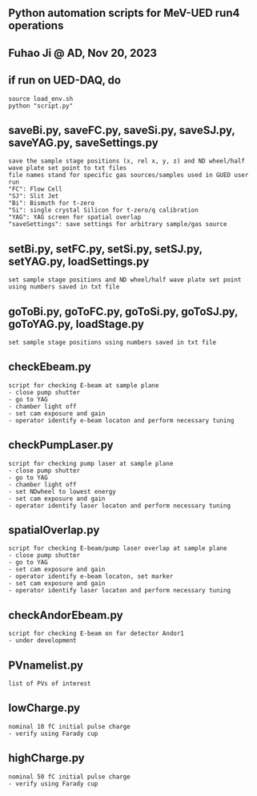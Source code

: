## Python automation scripts for MeV-UED run4 operations
## Fuhao Ji @ AD, Nov 20, 2023

## if run on UED-DAQ, do
    source load_env.sh
    python "script.py"

## saveBi.py, saveFC.py, saveSi.py, saveSJ.py, saveYAG.py, saveSettings.py
    save the sample stage positions (x, rel x, y, z) and ND wheel/half wave plate set point to txt files
    file names stand for specific gas sources/samples used in GUED user run
    "FC": Flow Cell
    "SJ": Slit Jet
    "Bi": Bismuth for t-zero 
    "Si": single crystal Silicon for t-zero/q calibration
    "YAG": YAG screen for spatial overlap
    "saveSettings": save settings for arbitrary sample/gas source
    
## setBi.py, setFC.py, setSi.py, setSJ.py, setYAG.py, loadSettings.py
    set sample stage positions and ND wheel/half wave plate set point using numbers saved in txt file
    
## goToBi.py, goToFC.py, goToSi.py, goToSJ.py, goToYAG.py, loadStage.py
    set sample stage positions using numbers saved in txt file
    
## checkEbeam.py
    script for checking E-beam at sample plane
    - close pump shutter
    - go to YAG
    - chamber light off
    - set cam exposure and gain
    - operator identify e-beam locaton and perform necessary tuning
    
## checkPumpLaser.py
    script for checking pump laser at sample plane
    - close pump shutter
    - go to YAG
    - chamber light off
    - set NDwheel to lowest energy
    - set cam exposure and gain
    - operator identify laser locaton and perform necessary tuning
    
## spatialOverlap.py
    script for checking E-beam/pump laser overlap at sample plane
    - close pump shutter
    - go to YAG
    - set cam exposure and gain
    - operator identify e-beam locaton, set marker
    - set cam exposure and gain
    - operator identify laser locaton and perform necessary tuning

## checkAndorEbeam.py
    script for checking E-beam on far detector Andor1
    - under development

## PVnamelist.py
    list of PVs of interest
    
## lowCharge.py
    nominal 10 fC initial pulse charge
    - verify using Farady cup
    
## highCharge.py
    nominal 50 fC initial pulse charge
    - verify using Farady cup

    

    
    